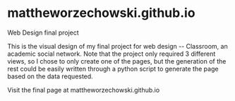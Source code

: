 # mattheworzechowski.github.io
Web Design final project

This is the visual design of my final project for web design -- Classroom, an academic social network. 
Note that the project only required 3 different views, so I chose to only create one of the pages, but 
the generation of the rest could be easily written through a python script to generate the page based
on the data requested.

Visit the final page at mattheworzechowski.github.io
